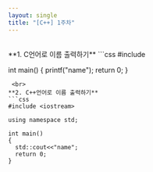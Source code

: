 ```yaml
---
layout: single
title: "[C++] 1주차"
---
```

 <br>
**1. C언어로 이름 출력하기**
```css
#include <stdio.h>

int main()
{
  printf("name");
  return 0;
}
```
 <br>
**2. C++언어로 이름 출력하기**
```css
#include <iostream>

using namespace std;

int main()
{
  std::cout<<"name";
  return 0;
}
```
